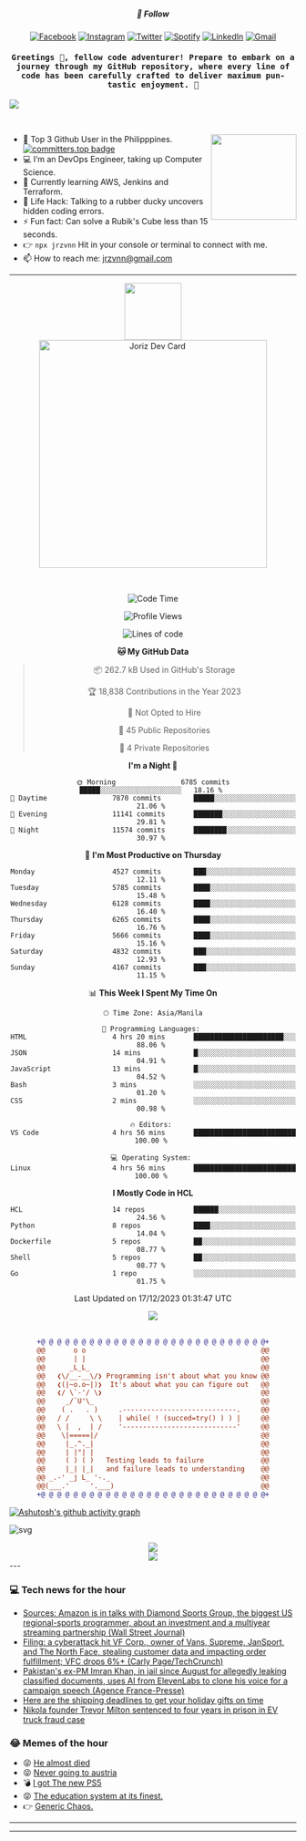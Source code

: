 <h5 align="center">💬 Follow</h5>
<div align="center">

[![Facebook](https://img.shields.io/badge/Facebook-%231877F2.svg?style=for-the-badge&logo=Facebook&logoColor=white)](https://www.facebook.com/Horisyo/)
[![Instagram](https://img.shields.io/badge/Instagram-%23E4405F.svg?style=for-the-badge&logo=Instagram&logoColor=white)](https://www.instagram.com/jrzvnn_/)
[![Twitter](https://img.shields.io/badge/Twitter-%231DA1F2.svg?style=for-the-badge&logo=Twitter&logoColor=white)](https://twitter.com/jrz_studies)
[![Spotify](https://img.shields.io/badge/Spotify-%231ED760.svg?style=for-the-badge&logo=Spotify&logoColor=white)](https://open.spotify.com/user/217td4qrc6mzqjodfalmzjpdi?si=b93099b9078c4ccb)
[![LinkedIn](https://img.shields.io/badge/LinkedIn-%230077B5.svg?style=for-the-badge&logo=LinkedIn&logoColor=white)](https://www.linkedin.com/in/jrz-vnn/)
[![Gmail](https://img.shields.io/badge/Gmail-D14836?style=for-the-badge&logo=gmail&logoColor=white)](mailto:jrzvnn@gmail.com)

</div>
<h4 align="center"><samp>Greetings 👋, fellow code adventurer! Prepare to embark on a journey through my GitHub repository, where every line of code has been carefully crafted to deliver maximum pun-tastic enjoyment. 🚀 </samp></h4>

<!--horizontal divider(gradiant)-->
<img src="https://user-images.githubusercontent.com/73097560/115834477-dbab4500-a447-11eb-908a-139a6edaec5c.gif">

&nbsp; 

<img align='right' src='https://github.com/Rishit-dagli/Rishit-dagli/blob/master/images/octocat-anime.gif' width='150"'>

- 🚀 Top 3 Github User in the Philipppines. [![committers.top badge](https://user-badge.committers.top/philippines/jrzvnn.svg)](https://user-badge.committers.top/philippines/USERNAME)
- 💻 I’m an DevOps Engineer, taking up Computer Science.
- 🤖 Currently learning AWS, Jenkins and Terraform.
- 🎯 Life Hack: Talking to a rubber ducky uncovers hidden coding errors.
- ⚡ Fun fact: Can solve a Rubik's Cube less than 15 seconds.
- 👉 `npx jrzvnn` Hit in your console or terminal to connect with me.
- 📫 How to reach me: jrzvnn@gmail.com

---

<!--🖼️OCTOCAT-->
<p align="center">

<img src="https://media.giphy.com/media/IP7sarl7C5lSFCw9rG/giphy.gif"  width="100px" height="100px">
<br />
<a href="https://app.daily.dev/jorizvillanueva"><img src="https://github.com/jrzvnn/jrzvnn/blob/main/devcard.svg" width="400" alt="Joriz Dev Card"/></a>
</p>

<br />
<div align="center">

<!--START_SECTION:waka-->
![Code Time](http://img.shields.io/badge/Code%20Time-230%20hrs%2033%20mins-blue)

![Profile Views](http://img.shields.io/badge/Profile%20Views-71-blue)

![Lines of code](https://img.shields.io/badge/From%20Hello%20World%20I%27ve%20Written-1.6%20million%20lines%20of%20code-blue)

**🐱 My GitHub Data** 

> 📦 262.7 kB Used in GitHub's Storage 
 > 
> 🏆 18,838 Contributions in the Year 2023
 > 
> 🚫 Not Opted to Hire
 > 
> 📜 45 Public Repositories 
 > 
> 🔑 4 Private Repositories 
 > 
**I'm a Night 🦉** 

```text
🌞 Morning                6785 commits        █████░░░░░░░░░░░░░░░░░░░░   18.16 % 
🌆 Daytime                7870 commits        █████░░░░░░░░░░░░░░░░░░░░   21.06 % 
🌃 Evening                11141 commits       ███████░░░░░░░░░░░░░░░░░░   29.81 % 
🌙 Night                  11574 commits       ████████░░░░░░░░░░░░░░░░░   30.97 % 
```
📅 **I'm Most Productive on Thursday** 

```text
Monday                   4527 commits        ███░░░░░░░░░░░░░░░░░░░░░░   12.11 % 
Tuesday                  5785 commits        ████░░░░░░░░░░░░░░░░░░░░░   15.48 % 
Wednesday                6128 commits        ████░░░░░░░░░░░░░░░░░░░░░   16.40 % 
Thursday                 6265 commits        ████░░░░░░░░░░░░░░░░░░░░░   16.76 % 
Friday                   5666 commits        ████░░░░░░░░░░░░░░░░░░░░░   15.16 % 
Saturday                 4832 commits        ███░░░░░░░░░░░░░░░░░░░░░░   12.93 % 
Sunday                   4167 commits        ███░░░░░░░░░░░░░░░░░░░░░░   11.15 % 
```


📊 **This Week I Spent My Time On** 

```text
🕑︎ Time Zone: Asia/Manila

💬 Programming Languages: 
HTML                     4 hrs 20 mins       ██████████████████████░░░   88.06 % 
JSON                     14 mins             █░░░░░░░░░░░░░░░░░░░░░░░░   04.91 % 
JavaScript               13 mins             █░░░░░░░░░░░░░░░░░░░░░░░░   04.52 % 
Bash                     3 mins              ░░░░░░░░░░░░░░░░░░░░░░░░░   01.20 % 
CSS                      2 mins              ░░░░░░░░░░░░░░░░░░░░░░░░░   00.98 % 

🔥 Editors: 
VS Code                  4 hrs 56 mins       █████████████████████████   100.00 % 

💻 Operating System: 
Linux                    4 hrs 56 mins       █████████████████████████   100.00 % 
```

**I Mostly Code in HCL** 

```text
HCL                      14 repos            ██████░░░░░░░░░░░░░░░░░░░   24.56 % 
Python                   8 repos             ████░░░░░░░░░░░░░░░░░░░░░   14.04 % 
Dockerfile               5 repos             ██░░░░░░░░░░░░░░░░░░░░░░░   08.77 % 
Shell                    5 repos             ██░░░░░░░░░░░░░░░░░░░░░░░   08.77 % 
Go                       1 repo              ░░░░░░░░░░░░░░░░░░░░░░░░░   01.75 % 
```




 Last Updated on 17/12/2023 01:31:47 UTC
<!--END_SECTION:waka-->

<img src="https://wakatime.com/share/@jrzvnn/70a4618c-7cd9-4016-b7b9-eabe75c837ee.svg">

<br />
<br />

```diff
+@ @ @ @ @ @ @ @ @ @ @ @ @ @ @ @ @ @ @ @ @ @ @ @ @ @ @ @+
@@       o o                                           @@
@@       | |                                           @@
@@      _L_L_                                          @@
@@   ❮\/__-__\/❯ Programming isn't about what you know @@
@@   ❮(|~o.o~|)❯  It's about what you can figure out   @@
@@   ❮/ \`-'/ \❯                                       @@
@@     _/`U'\_                                         @@
@@    ( .   . )     .----------------------------.     @@
@@   / /     \ \    | while( ! (succed=try() ) ) |     @@
@@   \ |  ,  | /    '----------------------------'     @@
@@    \|=====|/                                        @@
@@     |_.^._|                                         @@
@@     | |"| |                                         @@
@@     ( ) ( )   Testing leads to failure              @@
@@     |_| |_|   and failure leads to understanding    @@
@@ _.-' _j L_ '-._                                     @@
@@(___.'     '.___)                                    @@
+@ @ @ @ @ @ @ @ @ @ @ @ @ @ @ @ @ @ @ @ @ @ @ @ @ @ @ @+

```

</div>




[![Ashutosh's github activity graph](https://github-readme-activity-graph.vercel.app/graph?username=jrzvnn&theme=github-compact)](https://github.com/ashutosh00710/github-readme-activity-graph)


![svg](profile-3d-contrib/profile-night-green.svg)

<div align="center">
<img src="https://github.com/jrzvnn/jrzvnn/blob/output/github-snake-dark.svg">
</div>

<div align=center>
<img align=center src=https://metrics.lecoq.io/jrzvnn?template=classic&isocalendar=1&languages=1&achievements=1&base=header%2C%20activity%2C%20community%2C%20repositories%2C%20metadata&base.indepth=false&base.hireable=false&base.skip=false&isocalendar=false&isocalendar.duration=full-year&languages=false&languages.limit=8&languages.threshold=0%25&languages.other=false&languages.colors=github&languages.sections=most-used&languages.indepth=false&languages.analysis.timeout=15&languages.analysis.timeout.repositories=7.5&languages.categories=markup%2C%20programming&languages.recent.categories=markup%2C%20programming&languages.recent.load=300&languages.recent.days=14&achievements=false&achievements.threshold=C&achievements.secrets=true&achievements.display=detailed&achievements.limit=0&config.timezone=Asia%2FManila)
</div>
<div align="left">
---

### 💻 Tech news for the hour

<!-- TECH:START -->
 - [Sources: Amazon is in talks with Diamond Sports Group, the biggest US regional-sports programmer, about an investment and a multiyear streaming partnership &lpar;Wall Street Journal&rpar;](http://www.techmeme.com/231218/p25#a231218p25)
 - [Filing: a cyberattack hit VF Corp., owner of Vans, Supreme, JanSport, and The North Face, stealing customer data and impacting order fulfillment; VFC drops 6%+ &lpar;Carly Page/TechCrunch&rpar;](http://www.techmeme.com/231218/p24#a231218p24)
 - [Pakistan&#39;s ex-PM Imran Khan, in jail since August for allegedly leaking classified documents, uses AI from ElevenLabs to clone his voice for a campaign speech &lpar;Agence France-Presse&rpar;](http://www.techmeme.com/231218/p23#a231218p23)
 - [Here are the shipping deadlines to get your holiday gifts on time](https://www.theverge.com/23502151/ups-usps-fedex-amazon-walmart-best-buy-target-shipping-deadlines)
 - [Nikola founder Trevor Milton sentenced to four years in prison in EV truck fraud case](https://www.theverge.com/2023/12/18/24006571/nikola-trevor-milton-sentence-prison-fraud-electric-truck)<!-- TECH:END -->

### 😂 Memes of the hour

<!-- MEMES:START -->
 - 😝 [He almost died](http://9gag.com/gag/a8qxeYV)
 - 😝 [Never going to austria](http://9gag.com/gag/arm7xYX)
 - 💣 [I got The new PS5](http://9gag.com/gag/a4oOWxv)
 - 😝 [The education system at its finest.](http://9gag.com/gag/amA4xQV)
 - 👉 [Generic Chaos.](http://9gag.com/gag/aoKQ80x)<!-- MEMES:END -->

---

---
